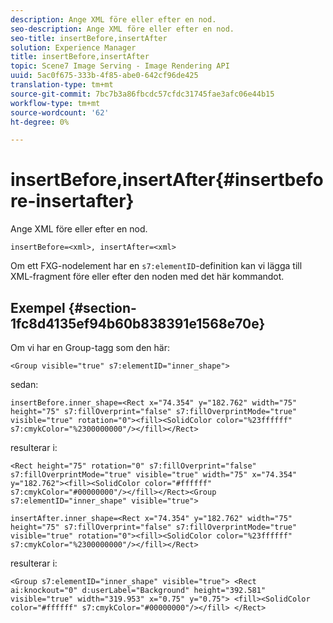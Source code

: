 ```yaml
---
description: Ange XML före eller efter en nod.
seo-description: Ange XML före eller efter en nod.
seo-title: insertBefore,insertAfter
solution: Experience Manager
title: insertBefore,insertAfter
topic: Scene7 Image Serving - Image Rendering API
uuid: 5ac0f675-333b-4f85-abe0-642cf96de425
translation-type: tm+mt
source-git-commit: 7bc7b3a86fbcdc57cfdc31745fae3afc06e44b15
workflow-type: tm+mt
source-wordcount: '62'
ht-degree: 0%

---
```



# insertBefore,insertAfter{#insertbefore-insertafter}

Ange XML före eller efter en nod.

`insertBefore=<xml>, insertAfter=<xml>`

Om ett FXG-nodelement har en `s7:elementID`-definition kan vi lägga till XML-fragment före eller efter den noden med det här kommandot.

## Exempel {#section-1fc8d4135ef94b60b838391e1568e70e}

Om vi har en Group-tagg som den här:

`<Group visible="true" s7:elementID="inner_shape">`

sedan:

`insertBefore.inner_shape=<Rect x="74.354" y="182.762" width="75" height="75" s7:fillOverprint="false" s7:fillOverprintMode="true" visible="true" rotation="0"><fill><SolidColor color="%23ffffff" s7:cmykColor="%2300000000"/></fill></Rect>`

resulterar i:

`<Rect height="75" rotation="0" s7:fillOverprint="false" s7:fillOverprintMode="true" visible="true" width="75" x="74.354" y="182.762"><fill><SolidColor color="#ffffff" s7:cmykColor="#00000000"/></fill></Rect><Group s7:elementID="inner_shape" visible="true">`

`insertAfter.inner_shape=<Rect x="74.354" y="182.762" width="75" height="75" s7:fillOverprint="false" s7:fillOverprintMode="true" visible="true" rotation="0"><fill><SolidColor color="%23ffffff" s7:cmykColor="%2300000000"/></fill></Rect>`

resulterar i:

`<Group s7:elementID="inner_shape" visible="true"> <Rect ai:knockout="0" d:userLabel="Background" height="392.581" visible="true" width="319.953" x="0.75" y="0.75"> <fill><SolidColor color="#ffffff" s7:cmykColor="#00000000"/></fill> </Rect>`

